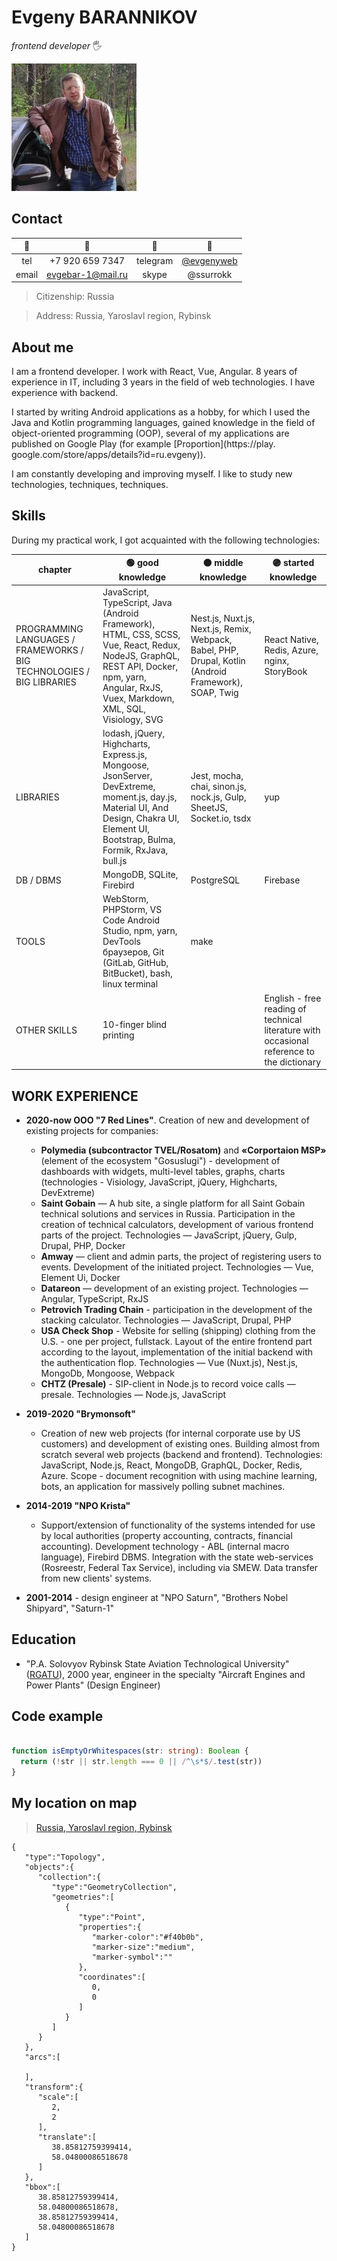 
# Evgeny BARANNIKOV

*frontend developer* 🖐️

![avatar](./assets/images/0064_w200.jpg)

## Contact

| 🔑            | 🔎                                   | 🔑            | 🔎                                   |
| :---:         | :---:                                | :---:         | :---:                                |
| tel           | +7 920 659 7347                      | telegram      | [@evgenyweb](https://t.me/evgenyweb) |
| email         | [evgebar-1@mail.ru](mailto://evgebar-1@mail.ru)   | skype         | @ssurrokk                            |

> Citizenship: Russia

> Address: Russia, Yaroslavl region, Rybinsk

## About me

I am a frontend developer. I work with React, Vue, Angular. 8 years of experience in IT, including 3 years in the field of web technologies. I have experience with backend.

I started by writing Android applications as a hobby, for which I used the Java and Kotlin programming languages, gained knowledge in the field of object-oriented programming (OOP), several of my applications are published on Google Play (for example [Proportion](https://play. google.com/store/apps/details?id=ru.evgeny)).

I am constantly developing and improving myself. I like to study new technologies, techniques, techniques.

## Skills

During my practical work, I got acquainted with the following technologies:

| chapter | 🟢 good knowledge | 🟠 middle knowledge | 🟣 started knowledge |
| --- | --- | --- | --- |
| PROGRAMMING LANGUAGES / FRAMEWORKS / BIG TECHNOLOGIES / BIG LIBRARIES | JavaScript, TypeScript, Java (Android Framework), HTML, CSS, SCSS, Vue, React, Redux, NodeJS, GraphQL, REST API, Docker, npm, yarn, Angular, RxJS, Vuex, Markdown, XML, SQL, Visiology, SVG | Nest.js, Nuxt.js, Next.js, Remix, Webpack, Babel, PHP, Drupal, Kotlin (Android Framework), SOAP, Twig | React Native, Redis, Azure, nginx, StoryBook |
| LIBRARIES | lodash, jQuery, Highcharts, Express.js, Mongoose, JsonServer, DevExtreme, moment.js, day.js, Material UI, And Design, Chakra UI, Element UI, Bootstrap, Bulma, Formik, RxJava, bull.js |  Jest, mocha, chai, sinon.js, nock.js, Gulp, SheetJS, Socket.io, tsdx | yup |
| DB / DBMS | MongoDB, SQLite, Firebird|PostgreSQL | Firebase |
| TOOLS |WebStorm, PHPStorm, VS Code Android Studio, npm, yarn, DevTools браузеров, Git (GitLab, GitHub, BitBucket), bash, linux terminal | make | &nbsp; |
| OTHER SKILLS | 10-finger blind printing | &nbsp; | English - free reading of technical literature with occasional reference to the dictionary |

## WORK EXPERIENCE

- **2020-now ООО "7 Red Lines"**. Creation of new and development of existing projects for companies:
  - **Polymedia (subcontractor TVEL/Rosatom)** and **«Corportaion MSP»** (element of the ecosystem "Gosuslugi") - development of dashboards with widgets,
multi-level tables, graphs, charts (technologies - Visiology, JavaScript, jQuery, Highcharts, DevExtreme) 
  - **Saint Gobain** — A hub site, a single platform for all Saint Gobain technical solutions and services in Russia. Participation in the creation of technical calculators, development of various frontend parts of the project. Technologies — JavaScript, jQuery, Gulp, Drupal, PHP, Docker
  - **Amway** — client and admin parts, the project of registering users to events. Development of the initiated project. Technologies — Vue, Element Ui, Docker
  - **Datareon** — development of an existing project. Technologies — Angular, TypeScript, RxJS
  - **Petrovich Trading Chain** - participation in the development of the stacking calculator. Technologies — JavaScript, Drupal, PHP
  - **USA Check Shop** - Website for selling (shipping) clothing from the U.S. - one per project, fullstack. Layout of the entire frontend part according to the layout, implementation of the initial backend with the authentication flop. Technologies — Vue (Nuxt.js), Nest.js, MongoDb, Mongoose, Webpack
  - **CHTZ (Presale)** - SIP-client in Node.js to record voice calls — presale. Technologies — Node.js, JavaScript

- **2019-2020 "Brymonsoft"**
  - Creation of new web projects (for internal corporate use by US customers) and development of existing ones. Building almost from scratch
several web projects (backend and frontend). Technologies: JavaScript, Node.js, React, MongoDB, GraphQL, Docker, Redis, Azure. Scope - document recognition with
using machine learning, bots, an application for massively polling subnet machines.

- **2014-2019 "NPO Krista"**
  - Support/extension of functionality of the systems intended for use by local authorities (property accounting, contracts, financial accounting). Development technology - ABL (internal macro language), Firebird DBMS. Integration with the state web-services (Rosreestr, Federal Tax Service), including via SMEW. Data transfer from new clients' systems.
- **2001-2014** - design engineer at "NPO Saturn", "Brothers Nobel Shipyard", "Saturn-1"

## Education
- "P.A. Solovyov Rybinsk State Aviation Technological University" ([RGATU](https://rsatu.ru/)), 2000 year, engineer in the specialty "Aircraft Engines and Power Plants" (Design Engineer)

## Code example

```typescript

function isEmptyOrWhitespaces(str: string): Boolean {
  return (!str || str.length === 0 || /^\s*$/.test(str))
}
```

## My location on map

> [Russia, Yaroslavl region, Rybinsk](https://yandex.by/maps/-/CCUB5HXKsD)

```topojson
{
   "type":"Topology",
   "objects":{
      "collection":{
         "type":"GeometryCollection",
         "geometries":[
            {
               "type":"Point",
               "properties":{
                  "marker-color":"#f40b0b",
                  "marker-size":"medium",
                  "marker-symbol":""
               },
               "coordinates":[
                  0,
                  0
               ]
            }
         ]
      }
   },
   "arcs":[
      
   ],
   "transform":{
      "scale":[
         2,
         2
      ],
      "translate":[
         38.85812759399414,
         58.04800086518678
      ]
   },
   "bbox":[
      38.85812759399414,
      58.04800086518678,
      38.85812759399414,
      58.04800086518678
   ]
}
```



